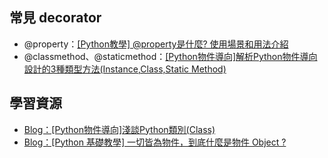 ## 常見 decorator
* @property：[[Python教學] @property是什麼? 使用場景和用法介紹](https://www.maxlist.xyz/2019/12/25/python-property/)
* @classmethod、@staticmethod：[[Python物件導向]解析Python物件導向設計的3種類型方法(Instance,Class,Static Method)](https://www.learncodewithmike.com/2020/01/python-method.html)

## 學習資源
* [Blog：[Python物件導向]淺談Python類別(Class)](https://www.learncodewithmike.com/2020/01/python-class.html)
* [Blog：[Python 基礎教學] 一切皆為物件，到底什麼是物件 Object ?](https://www.maxlist.xyz/2021/01/11/python-object/)
